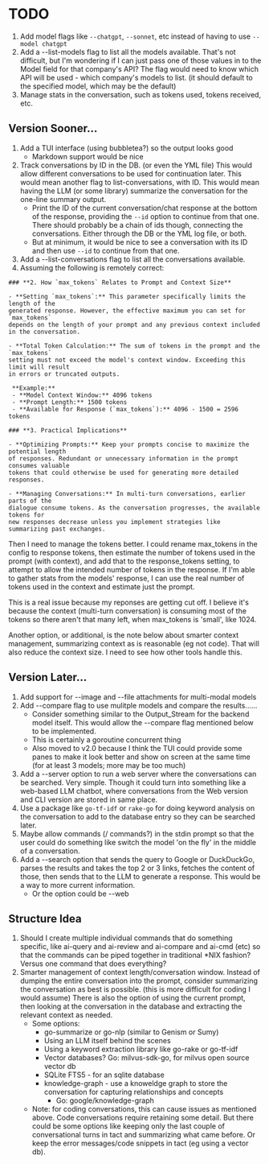 # TODO

1. Add model flags like `--chatgpt`, `--sonnet`, etc instead of having to use
  `--model chatgpt`
1. Add a --list-models flag to list all the models available. That's not
   difficult, but I'm wondering if I can just pass one of those values in to
   the Model field for that company's API? The flag would need to know which
   API will be used - which company's models to list. (it should default to the
   specified model, which may be the default)
1. Manage stats in the conversation, such as tokens used, tokens received, etc.

## Version Sooner...
1. Add a TUI interface (using bubbletea?) so the output looks good
   * Markdown support would be nice
1. Track conversations by ID in the DB. (or even the YML file) This would allow
   different conversations to be used for continuation later. This would mean
   another flag to list-conversations, with ID. This would mean having the LLM
   (or some library) summarize the conversation for the one-line summary output.
   - Print the ID of the current conversation/chat response at the bottom of
   the response, providing the `--id` option to continue from that one. There
   should probably be a chain of ids though, connecting the conversations.
   Either through the DB or the YML log file, or both.
   - But at minimum, it would be nice to see a conversation with its ID and
   then use `--id` to continue from that one.
1. Add a --list-conversations flag to list all the conversations available.
1. Assuming the following is remotely correct:
```
### **2. How `max_tokens` Relates to Prompt and Context Size**

- **Setting `max_tokens`:** This parameter specifically limits the length of the
generated response. However, the effective maximum you can set for `max_tokens`
depends on the length of your prompt and any previous context included in the conversation.

- **Total Token Calculation:** The sum of tokens in the prompt and the `max_tokens`
setting must not exceed the model's context window. Exceeding this limit will result
in errors or truncated outputs.

 **Example:**
 - **Model Context Window:** 4096 tokens
 - **Prompt Length:** 1500 tokens
 - **Available for Response (`max_tokens`):** 4096 - 1500 = 2596 tokens

### **3. Practical Implications**

- **Optimizing Prompts:** Keep your prompts concise to maximize the potential length
of responses. Redundant or unnecessary information in the prompt consumes valuable
tokens that could otherwise be used for generating more detailed responses.

- **Managing Conversations:** In multi-turn conversations, earlier parts of the
dialogue consume tokens. As the conversation progresses, the available tokens for
new responses decrease unless you implement strategies like summarizing past exchanges.
```
  Then I need to manage the tokens better. I could rename max_tokens in the
  config to response tokens, then estimate the number of tokens used in the
  prompt (with context), and add that to the response_tokens setting, to
  attempt to allow the intended number of tokens in the response. If I'm able
  to gather stats from the models' response, I can use the real number of
  tokens used in the context and estimate just the prompt.

  This is a real issue because my reponses are getting cut off. I believe it's
  because the context (multi-turn conversation) is consuming most of the tokens
  so there aren't that many left, when max_tokens is 'small', like 1024.

  Another option, or additional, is the note below about smarter context
  management, summarizing context as is reasonable (eg not code). That will
  also reduce the context size. I need to see how other tools handle this.

## Version Later...
1. Add support for --image and --file attachments for multi-modal models
1. Add --compare flag to use mulitple models and compare the results......
   * Consider something similar to the Output_Stream for the backend model
   itself. This would allow the --compare flag mentioned below to be
   implemented.
   * This is certainly a goroutine concurrent thing
   * Also moved to v2.0 because I think the TUI could provide some panes to
   make it look better and show on screen at the same time (for at least 3
   models; more may be too much)
1. Add a --server option to run a web server where the conversations can be
   searched. Very simple. Though it could turn into something like a web-based
   LLM chatbot, where conversations from the Web version and CLI version are
   stored in same place.
1. Use a package like `go-tf-idf` or `rake-go` for doing keyword analysis on
   the conversation to add to the database entry so they can be searched later.
1. Maybe allow commands (/ commands?) in the stdin prompt so that the user
   could do something like switch the model 'on the fly' in the middle of a
   conversation.
1. Add a --search option that sends the query to Google or DuckDuckGo, parses
   the results and takes the top 2 or 3 links, fetches the content of those,
   then sends that to the LLM to generate a response. This would be a way to
   more current information.
   - Or the option could be --web

## Structure Idea
1. Should I create multiple individual commands that do something specific,
   like ai-query and ai-review and ai-compare and ai-cmd (etc) so that the
   commands can be piped together in traditional *NIX fashion? Versus one
   command that does everything?
1. Smarter management of context length/conversation window. Instead of dumping
   the entire conversation into the prompt, consider summarizing the
   conversation as best is possible. (this is more difficult for coding I would
   assume) There is also the option of using the current prompt, then looking
   at the conversation in the database and extracting the relevant context as
   needed.
   - Some options:
      - go-summarize or go-nlp (similar to Genism or Sumy)
      - Using an LLM itself behind the scenes
      - Using a keyword extraction library like go-rake or go-tf-idf
      - Vector databases? Go: milvus-sdk-go, for milvus open source vector db
      - SQLite FTS5 - for an sqlite database
      - knowledge-graph - use a knoweldge graph to store the conversation for
        capturing relationships and concepts
        - Go: google/knowledge-graph
   - Note: for coding conversations, this can cause issues as mentioned above.
   Code conversations require retaining some detail. But there could be some
   options like keeping only the last couple of conversational turns in tact
   and summarizing what came before. Or keep the error messages/code snippets
   in tact (eg using a vector db).
